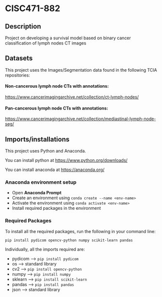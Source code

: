 # CISC471-882
## Description
Project on developing a survival model based on binary cancer classification of lymph nodes CT images

## Datasets 
This project uses the Images/Segmentation data found in the following TCIA repositories:

#### Non-cancerous lymph node CTs with annotations:
https://www.cancerimagingarchive.net/collection/ct-lymph-nodes/

#### Pan-cancerous lymph node CTs with annotations:
https://www.cancerimagingarchive.net/collection/mediastinal-lymph-node-seg/

## Imports/installations
This project uses Python and Anaconda.

You can install python at https://www.python.org/downloads/

You can install anaconda at https://anaconda.org/

### Anaconda environment setup
* Open **Anaconda Prompt**
* Create an environment using ```conda create --name <env-name>``` 
* Activate the environment using ```conda activate <env-name>``` 
* Install required packages in the environment

### Required Packages
To install all the required packages, run the following in your command line:

```
pip install pydicom opencv-python numpy scikit-learn pandas
```

Individually, all the imports required are:

* pydicom --> ```pip install pydicom```
* os --> standard library
* cv2 --> ```pip install opencv-python```
* numpy --> ```pip install numpy```
* sklearn --> ```pip install scikit-learn```
* pandas --> ```pip install pandas```
* json --> standard library
